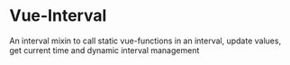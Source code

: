 # Vue-Interval
An interval mixin to call static vue-functions in an interval, update values, get current time and dynamic interval management
